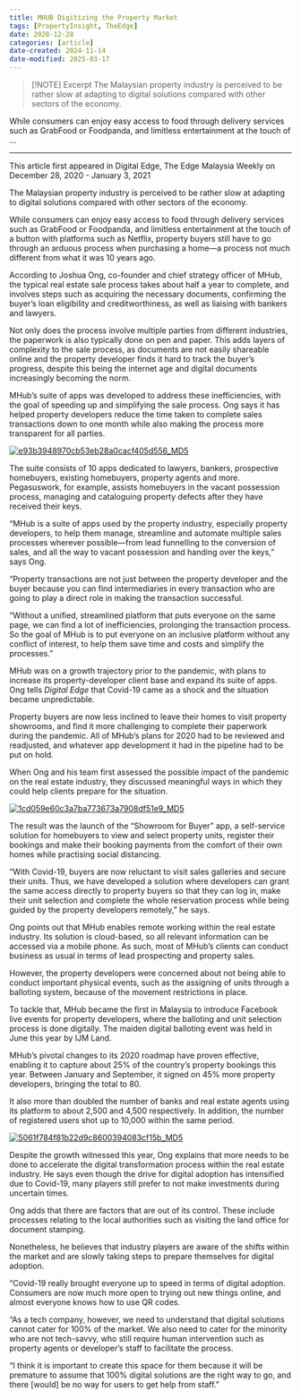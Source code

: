 ```yaml
---
title: MHUB Digitizing the Property Market
tags: [PropertyInsight, TheEdge]
date: 2020-12-28
categories: [article]
date-created: 2024-11-14
date-modified: 2025-03-17
---
```


> [!NOTE] Excerpt
> The Malaysian property industry is perceived to be rather slow at adapting to digital solutions compared with other sectors of the economy.

While consumers can enjoy easy access to food through delivery services such as GrabFood or Foodpanda, and limitless entertainment at the touch of …

---

This article first appeared in Digital Edge, The Edge Malaysia Weekly on December 28, 2020 - January 3, 2021

The Malaysian property industry is perceived to be rather slow at adapting to digital solutions compared with other sectors of the economy.

While consumers can enjoy easy access to food through delivery services such as GrabFood or Foodpanda, and limitless entertainment at the touch of a button with platforms such as Netflix, property buyers still have to go through an arduous process when purchasing a home—a process not much different from what it was 10 years ago.

According to Joshua Ong, co-founder and chief strategy officer of MHub, the typical real estate sale process takes about half a year to complete, and involves steps such as acquiring the necessary documents, confirming the buyer’s loan eligibility and creditworthiness, as well as liaising with bankers and lawyers.

Not only does the process involve multiple parties from different industries, the paperwork is also typically done on pen and paper. This adds layers of complexity to the sale process, as documents are not easily shareable online and the property developer finds it hard to track the buyer’s progress, despite this being the internet age and digital documents increasingly becoming the norm.

MHub’s suite of apps was developed to address these inefficiencies, with the goal of speeding up and simplifying the sale process. Ong says it has helped property developers reduce the time taken to complete sales transactions down to one month while also making the process more transparent for all parties.

[![e93b3948970cb53eb28a0cacf405d556_MD5](/media/e93b3948970cb53eb28a0cacf405d556_MD5.jpg)](https://assets.theedgemarkets.com/pictures/DE8-MHub-Ong-tem1351_theedgemarkets.jpg)

The suite consists of 10 apps dedicated to lawyers, bankers, prospective homebuyers, existing homebuyers, property agents and more. Pegasuswork, for example, assists homebuyers in the vacant possession process, managing and cataloguing property defects after they have received their keys.

“MHub is a suite of apps used by the property industry, especially property developers, to help them manage, streamline and automate multiple sales processes wherever possible—from lead funnelling to the conversion of sales, and all the way to vacant possession and handing over the keys,” says Ong.

“Property transactions are not just between the property developer and the buyer because you can find intermediaries in every transaction who are going to play a direct role in making the transaction successful.

“Without a unified, streamlined platform that puts everyone on the same page, we can find a lot of inefficiencies, prolonging the transaction process. So the goal of MHub is to put everyone on an inclusive platform without any conflict of interest, to help them save time and costs and simplify the processes.”

MHub was on a growth trajectory prior to the pandemic, with plans to increase its property-developer client base and expand its suite of apps. Ong tells _Digital Edge_ that Covid-19 came as a shock and the situation became unpredictable.

Property buyers are now less inclined to leave their homes to visit property showrooms, and find it more challenging to complete their paperwork during the pandemic. All of MHub’s plans for 2020 had to be reviewed and readjusted, and whatever app development it had in the pipeline had to be put on hold.

When Ong and his team first assessed the possible impact of the pandemic on the real estate industry, they discussed meaningful ways in which they could help clients prepare for the situation.

[![1cd059e60c3a7ba773673a7908df51e9_MD5](/media/1cd059e60c3a7ba773673a7908df51e9_MD5.jpg)](https://assets.theedgemarkets.com/pictures/DE8-MHub3-box-tem1351_theedgemarkets.jpg)

The result was the launch of the “Showroom for Buyer” app, a self-service solution for homebuyers to view and select property units, register their bookings and make their booking payments from the comfort of their own homes while practising social distancing.

“With Covid-19, buyers are now reluctant to visit sales galleries and secure their units. Thus, we have developed a solution where developers can grant the same access directly to property buyers so that they can log in, make their unit selection and complete the whole reservation process while being guided by the property developers remotely,” he says.

Ong points out that MHub enables remote working within the real estate industry. Its solution is cloud-based, so all relevant information can be accessed via a mobile phone. As such, most of MHub’s clients can conduct business as usual in terms of lead prospecting and property sales.

However, the property developers were concerned about not being able to conduct important physical events, such as the assigning of units through a balloting system, because of the movement restrictions in place.

To tackle that, MHub became the first in Malaysia to introduce Facebook live events for property developers, where the balloting and unit selection process is done digitally. The maiden digital balloting event was held in June this year by IJM Land.

MHub’s pivotal changes to its 2020 roadmap have proven effective, enabling it to capture about 25% of the country’s property bookings this year. Between January and September, it signed on 45% more property developers, bringing the total to 80.

It also more than doubled the number of banks and real estate agents using its platform to about 2,500 and 4,500 respectively. In addition, the number of registered users shot up to 10,000 within the same period.

[![5061f784f81b22d9c8600394083cf15b_MD5](/media/5061f784f81b22d9c8600394083cf15b_MD5.jpg)](https://assets.theedgemarkets.com/pictures/DE8-MHub-graphic2-tem1351_theedgemarkets.jpg)

Despite the growth witnessed this year, Ong explains that more needs to be done to accelerate the digital transformation process within the real estate industry. He says even though the drive for digital adoption has intensified due to Covid-19, many players still prefer to not make investments during uncertain times.

Ong adds that there are factors that are out of its control. These include processes relating to the local authorities such as visiting the land office for document stamping.

Nonetheless, he believes that industry players are aware of the shifts within the market and are slowly taking steps to prepare themselves for digital adoption.

“Covid-19 really brought everyone up to speed in terms of digital adoption. Consumers are now much more open to trying out new things online, and almost everyone knows how to use QR codes.

“As a tech company, however, we need to understand that digital solutions cannot cater for 100% of the market. We also need to cater for the minority who are not tech-savvy, who still require human intervention such as property agents or developer’s staff to facilitate the process.

“I think it is important to create this space for them because it will be premature to assume that 100% digital solutions are the right way to go, and there \[would\] be no way for users to get help from staff.”
